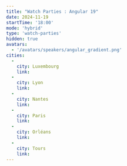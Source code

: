 ```yaml
---
title: "Watch Parties : Angular 19"
date: 2024-11-19
startTime: '18:00'
mode: 'hybrid'
type: 'watch-parties'
hidden: true
avatars:
  - '/avatars/speakers/angular_gradient.png'
cities:
  - 
    city: Luxembourg
    link: 
  - 
    city: Lyon
    link: 
  - 
    city: Nantes
    link: 
  - 
    city: Paris
    link: 
  - 
    city: Orléans
    link: 
  - 
    city: Tours
    link: 
---
```


